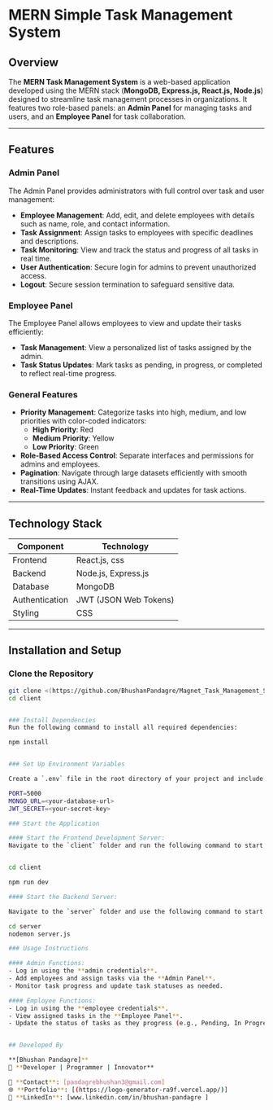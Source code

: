 
# MERN Simple Task Management System

## Overview
The **MERN Task Management System** is a web-based application developed using the MERN stack (**MongoDB, Express.js, React.js, Node.js**) designed to streamline task management processes in organizations. It features two role-based panels: an **Admin Panel** for managing tasks and users, and an **Employee Panel** for task collaboration.

---

## Features

### **Admin Panel**
The Admin Panel provides administrators with full control over task and user management:
- **Employee Management**: Add, edit, and delete employees with details such as name, role, and contact information.
- **Task Assignment**: Assign tasks to employees with specific deadlines and descriptions.
- **Task Monitoring**: View and track the status and progress of all tasks in real time.
- **User Authentication**: Secure login for admins to prevent unauthorized access.
- **Logout**: Secure session termination to safeguard sensitive data.

### **Employee Panel**
The Employee Panel allows employees to view and update their tasks efficiently:
- **Task Management**: View a personalized list of tasks assigned by the admin.
- **Task Status Updates**: Mark tasks as pending, in progress, or completed to reflect real-time progress.

### **General Features**
- **Priority Management**: Categorize tasks into high, medium, and low priorities with color-coded indicators:
  - **High Priority**: Red
  - **Medium Priority**: Yellow
  - **Low Priority**: Green
- **Role-Based Access Control**: Separate interfaces and permissions for admins and employees.
- **Pagination**: Navigate through large datasets efficiently with smooth transitions using AJAX.
- **Real-Time Updates**: Instant feedback and updates for task actions.

---

## Technology Stack

| Component      | Technology              |
|----------------|-------------------------|
| Frontend       | React.js, css     |
| Backend        | Node.js, Express.js     |
| Database       | MongoDB                 |
| Authentication | JWT (JSON Web Tokens)   |
| Styling        | CSS         |

---

## Installation and Setup

### Clone the Repository
```bash
git clone <(https://github.com/BhushanPandagre/Magnet_Task_Management_System.git)>
cd client


### Install Dependencies
Run the following command to install all required dependencies:

npm install


### Set Up Environment Variables

Create a `.env` file in the root directory of your project and include the following keys:

PORT=5000
MONGO_URL=<your-database-url>
JWT_SECRET=<your-secret-key>

### Start the Application

#### Start the Frontend Development Server:
Navigate to the `client` folder and run the following command to start the development server:


cd client

npm run dev

#### Start the Backend Server:

Navigate to the `server` folder and use the following command to start the backend server:

cd server
nodemon server.js

### Usage Instructions

#### Admin Functions:
- Log in using the **admin credentials**.
- Add employees and assign tasks via the **Admin Panel**.
- Monitor task progress and update task statuses as needed.

#### Employee Functions:
- Log in using the **employee credentials**.
- View assigned tasks in the **Employee Panel**.
- Update the status of tasks as they progress (e.g., Pending, In Progress, Completed).


## Developed By

**[Bhushan Pandagre]**  
🚀 **Developer | Programmer | Innovator**  

📧 **Contact**: [pandagrebhushan3@gmail.com] 
🌐 **Portfolio**: [(https://logo-generator-ra9f.vercel.app/)]  
💼 **LinkedIn**: [www.linkedin.com/in/bhushan-pandagre ] 

 






